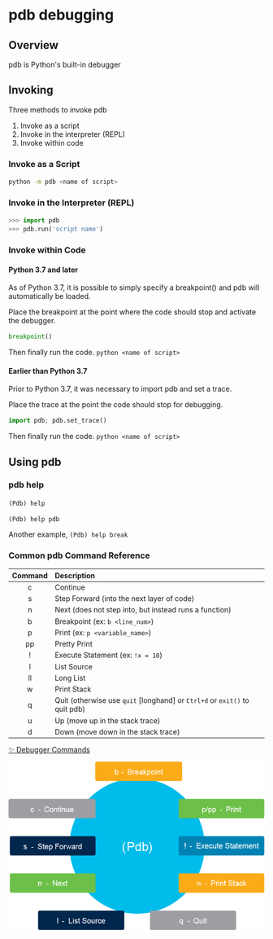 # pdb debugging

## Overview

pdb is Python's built-in debugger

## Invoking

Three methods to invoke pdb
1. Invoke as a script
1. Invoke in the interpreter (REPL)
1. Invoke within code

### Invoke as a Script

```bash
python -m pdb <name of script>
```

### Invoke in the Interpreter (REPL)

```python
>>> import pdb
>>> pdb.run('script name')
```

### Invoke within Code

#### Python 3.7 and later

As of Python 3.7, it is possible to simply specify a breakpoint() and pdb will
automatically be loaded.

Place the breakpoint at the point where the code should stop and activate the
debugger.

```python
breakpoint()
```

Then finally run the code. `python <name of script>`

#### Earlier than Python 3.7

Prior to Python 3.7, it was necessary to import pdb and set a trace.

Place the trace at the point the code should stop for debugging.

```python
import pdb; pdb.set_trace()
```

Then finally run the code. `python <name of script>`

## Using pdb

### pdb help

`(Pdb) help`

`(Pdb) help pdb`

Another example, `(Pdb) help break`

### Common pdb Command Reference

| Command | Description |
| :-----: | :----------- |
| c       | Continue
| s       | Step Forward (into the next layer of code)
| n       | Next (does not step into, but instead runs a function)
| b       | Breakpoint (ex: `b <line_num>`)
| p       | Print (ex: `p <variable_name>`)
| pp      | Pretty Print
| !       | Execute Statement (ex: `!x = 10`)
| l       | List Source
| ll      | Long List
| w       | Print Stack
| q       | Quit (otherwise use `quit` [longhand] or `Ctrl+d` or `exit()` to quit pdb)
| u       | Up (move up in the stack trace)
| d       | Down (move down in the stack trace)

[:sparkles: Debugger Commands](https://docs.python.org/3/library/pdb.html#debugger-commands)

![pdb command diagram](08e_pdb_debugging/pdb_command_diagram.png)
